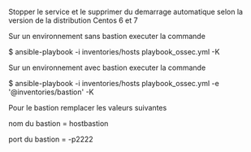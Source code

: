 Stopper le service et le supprimer du demarrage automatique selon la version de la distribution Centos 6 et 7



Sur un environnement sans bastion executer la commande

$ ansible-playbook -i inventories/hosts playbook_ossec.yml -K

Sur un environnement avec bastion executer la commande

$ ansible-playbook -i inventories/hosts playbook_ossec.yml -e '@inventories/bastion' -K


Pour le bastion remplacer les valeurs suivantes

nom du bastion = hostbastion

port du bastion = -p2222
